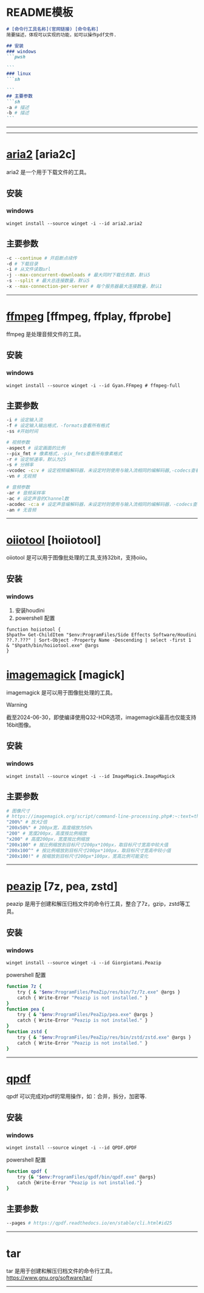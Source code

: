 # README模板
````md
# [命令行工具名称](官网链接) [命令名称]
简要描述，体现可以实现的功能，如可以操作pdf文件.

## 安装
### windows
```pwsh

```
### linux
```sh

```
## 主要参数
```sh
-a # 描述
-b # 描述
```
````
---
---
# [aria2](https://aria2.github.io/) [aria2c]
aria2 是一个用于下载文件的工具。

## 安装
### windows
```pwsh
winget install --source winget -i --id aria2.aria2
```
## 主要参数
```sh
-c --continue # 开启断点续传
-d # 下载目录
-i # 从文件读取url
-j --max-concurrent-downloads # 最大同时下载任务数，默认5
-s --split # 最大总连接数量，默认5
-x --max-connection-per-server # 每个服务器最大连接数量，默认1
```
---

# [ffmpeg](https://ffmpeg.org/) [ffmpeg, ffplay, ffprobe]
ffmpeg 是处理音频文件的工具。

## 安装
### windows
```pwsh
winget install --source winget -i --id Gyan.FFmpeg # ffmpeg-full
```
## 主要参数
```sh
-i # 设定输入流 
-f # 设定输入输出格式，-formats查看所有格式
-ss #开始时间

# 视频参数
-aspect # 设定画面的比例
--pix_fmt # 像素格式，-pix_fmts查看所有像素格式
-r # 设定帧速率，默认为25
-s # 分辨率
-vcodec -c:v # 设定视频编解码器，未设定时则使用与输入流相同的编解码器,-codecs查看所有编解码器
-vn # 无视频

# 音频参数
-ar # 音频采样率
-ac # 设定声音的Channel数
-acodec -c:a # 设定声音编解码器，未设定时则使用与输入流相同的编解码器，-codecs查看所有编解码器
-an # 无音频
```
---
# [oiiotool](https://openimageio.readthedocs.io/en/latest/oiiotool.html) [hoiiotool]
oiiotool 是可以用于图像批处理的工具,支持32bit，支持oiio。
## 安装
### windows
1. 安装houdini
2. powershell 配置
```pwsh
function hoiiotool { 
$hpath= Get-ChildItem "$env:ProgramFiles/Side Effects Software/Houdini ??.?.???" | Sort-Object -Property Name -Descending | select -first 1 
& "$hpath/bin/hoiiotool.exe" @args
}
```

# [imagemagick](https://imagemagick.org/) [magick]
imagemagick 是可以用于图像批处理的工具。
> [!WARNING]  
> 截至2024-06-30，即使编译使用Q32-HDR选项，imagemagick最高也仅能支持16bit图像。

## 安装
### windows
```pwsh
winget install --source winget -i --id ImageMagick.ImageMagick
```
## 主要参数
```sh
# 图像尺寸
# https://imagemagick.org/script/command-line-processing.php#:~:text=the%20geometry%20argument.-,size,-General%20description%20(actual
"200%" # 放大2倍
"200x50%" # 200px宽，高度缩放为50% 
"200" # 宽度200px，高度按比例缩放
"x200" # 高度200px，宽度按比例缩放
"200x100" # 按比例缩放到目标尺寸200px*100px，取目标尺寸宽高中较大值
"200x100^" # 按比例缩放到目标尺寸200px*100px，取目标尺寸宽高中较小值
"200x100!" # 按缩放到目标尺寸200px*100px，宽高比例可能变化
```
---
# [peazip](http://www.peazip.org/) [7z, pea, zstd]
peazip 是用于创建和解压归档文件的命令行工具，整合了7z，gzip，zstd等工具。

## 安装
### windows
```pwsh
winget install --source winget -i --id Giorgiotani.Peazip
```
powershell 配置
```sh
function 7z { 
    try { & "$env:ProgramFiles/PeaZip/res/bin/7z/7z.exe" @args }
    catch { Write-Error "Peazip is not installed." } 
}
function pea {
    try { & "$env:ProgramFiles/PeaZip/pea.exe" @args }
    catch { Write-Error "Peazip is not installed." } 
}
function zstd {
    try { & "$env:ProgramFiles/PeaZip/res/bin/zstd/zstd.exe" @args }
    catch { Write-Error "Peazip is not installed." } 
}
```
---

# [qpdf](https://github.com/qpdf/qpdf)
qpdf 可以完成对pdf的常用操作，如：合并，拆分，加密等.

## 安装
### windows
```pwsh
winget install --source winget -i --id QPDF.QPDF
```
powershell 配置
```sh
function qpdf {
    try {& "$env:ProgramFiles/qpdf/bin/qpdf.exe" @args}
    catch {Write-Error "Peazip is not installed."}
}
```
## 主要参数
```sh
--pages # https://qpdf.readthedocs.io/en/stable/cli.html#id25
```
---

# tar
tar 是用于创建和解压归档文件的命令行工具。
https://www.gnu.org/software/tar/

---
